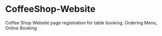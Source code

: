 # CoffeeShop-Website
Coffee Shop Website page registration for table booking. Ordering Menu, Online Booking
